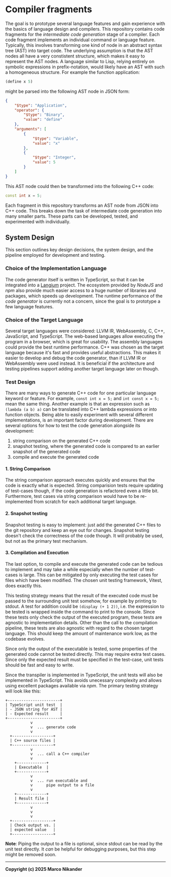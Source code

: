 # Compiler fragments

The goal is to prototype several language features and gain experience with the basics of language design and compilers.
This repository contains code fragments for the _intermediate code generation_ stage of a compiler.
Each code fragment implements an individual command or language feature.
Typically, this involves transforming one kind of node in an abstract syntax tree (AST) into target code.
The underlying assumption is that the AST nodes all have a very constistent structure, which makes it easy to represent the AST nodes.
A language similar to Lisp, relying entirely on symbolic expressions in prefix-notation, would likely have an AST with such a homogeneous structure.
For example the function application:

```lisp
(define x 5)
```
<!--
With type annotations:
```lisp
(define x:I64 5)
(define (first foo:I64 bar:I64) foo)
```
-->

might be parsed into the following AST node in JSON form:

```json
{
    "$type": "Application",
    "operator": {
        "$type": "Binary",
        "value": "define"
    },
    "arguments": [
        {
            "$type": "Variable",
            "value": "x"
        },
        {
            "$type": "Integer",
            "value": 5
        }
    ]
}
```

This AST node could then be transformed into the following C++ code:

```c++
const int x = 5;
```

Each fragment in this repository transforms an AST node from JSON into C++ code.
This breaks down the task of intermediate code generation into many smaller parts.
These parts can be developed, tested, and experimented with individually.

## System Design
This section outlines key design decisions, the system design, and the pipeline employed for development and testing.

### Choice of the Implementation Language

The code generator itself is written in TypeScript, so that it can be integrated into a [Langium](https://langium.org/) project.
The ecosystem provided by _NodeJS_ and _npm_ also provide much easier access to a huge number of libraries and packages, which speeds up development.
The runtime performance of the _code generator_ is currently not a concern, since the goal is to prototype a few language features.

### Choice of the Target Language

Several target languages were considered: LLVM IR, WebAssembly, C, C++, JavaScript, and TypeScript.
The web-based languages allow executing the program in a browser, which is great for usability.
The assembly languages could provide the best runtime performance.
C++ was chosen as the target language because it's fast and provides useful abstractions.
This makes it easier to develop and debug the code generator, than if LLVM IR or WebAssembly were used instead.
It is beneficial if the architecture and testing pipelines support adding another target language later on though.

### Test Design

There are many ways to generate C++ code for one particular language keyword or feature.
For example, `const int x = 5;` and `int const x = 5;` mean the same thing.
Another example is that an expression such as `(lambda (a b) a)` can be translated into C++ lambda expressions or into function objects.
Being able to easily experiment with several different implementations, is an important factor during development.
There are several options for how to test the code generation alongside its development:
1. string comparison on the generated C++ code
2. snapshot testing, where the generated code is compared to an earlier snapshot of the generated code
3. compile and execute the generated code

#### 1. String Comparison
The string comparison approach executes quickly and ensures that the code is exactly what is expected.
String comparision tests require updating of test-cases though, if the code generation is refactored even a little bit.
Furthermore, test cases via string comparison would have to be re-implemented from scratch for each additional target language.

#### 2. Snapshot testing
Snapshot testing is easy to implement: just add the generated C++ files to the git repository and keep an eye out for changes.
Snapshot testing doesn't check the correctness of the code though.
It will probably be used, but not as the primary test mechanism.

#### 3. Compilation and Execution
The last option, to compile and execute the generated code can be tedious to implement and may take a while especially when the number of test-cases is large.
This can be mitigated by only executing the test cases for files which have been modified.
The chosen unit testing framework, Vitest, does exactly this.

This testing strategy means that the result of the executed code must be passed to the surrounding unit test somehow, for example by printing to stdout.
A test for addition could be `(display (+ 1 2))`, i.e. the expression to be tested is wrapped inside the command to print to the console.
Since these tests only check the output of the executed program, these tests are agnostic to implementation details.
Other than the call to the compilation pipeline, these tests are also agnostic with regard to the chosen target language.
This should keep the amount of maintenance work low, as the codebase evolves.

Since only the output of the executable is tested, some properties of the generated code cannot be tested directly.
This may require extra test cases.
Since only the expected result must be specified in the test-case, unit tests should be fast and easy to write.

Since the transpiler is implemented in TypeScript, the unit tests will also be implemented in TypeScript.
This avoids unecessary complexity and allows using excellent packages available via _npm_.
The primary testing strategy will look like this:

```
+-----------------------+
| TypeScript unit test  |
| - JSON string for AST |
| - Expected result     |
+-----------------------+
           v
           v  ... generate code
           v
  +------------------+
  | C++ source files |
  +------------------+
           v
           v  ... call a C++ compiler
           v
    +-------------+
    | Executable  |
    +-------------+
           v
           v  ... run executable and
           v      pipe output to a file
           v
    +-------------+
    | Result file |
    +-------------+
           v
           v
           v
  +------------------+
  | Check output vs. |
  | expected value   |
  +------------------+
```

**Note**: Piping the output to a file is optional, since stdout can be read by the unit test directly.
It _can_ be helpful for debugging purposes, but this step might be removed soon.

---
**Copyright (c) 2025 Marco Nikander**

